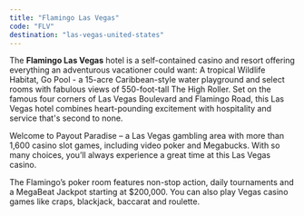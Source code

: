 ```yaml
---
title: "Flamingo Las Vegas"
code: "FLV"
destination: "las-vegas-united-states"
---
```


The **Flamingo Las Vegas** hotel is a self-contained casino and resort offering everything an adventurous vacationer could want: A tropical Wildlife Habitat, Go Pool - a 15-acre Caribbean-style water playground and select rooms with fabulous views of 550-foot-tall The High Roller. Set on the famous four corners of Las Vegas Boulevard and Flamingo Road, this Las Vegas hotel combines heart-pounding excitement with hospitality and service that's second to none.

Welcome to Payout Paradise – a Las Vegas gambling area with more than 1,600 casino slot games, including video poker and Megabucks. With so many choices, you’ll always experience a great time at this Las Vegas casino.

The Flamingo’s poker room features non-stop action, daily tournaments and a MegaBeat Jackpot starting at $200,000\. You can also play Vegas casino games like craps, blackjack, baccarat and roulette.
  